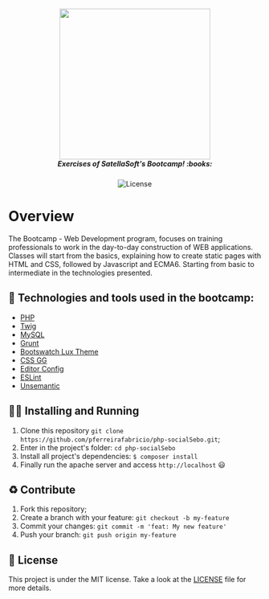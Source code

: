 <h5 align="center">
  <img src="https://satellasoft.com/img/logo/satellasoft-gradient.svg" width="300px" /><br>
  <b>Exercises of SatellaSoft's Bootcamp!</b> :books:
</h5>
<p align="center">
  <img alt="License" src="https://img.shields.io/badge/license-MIT-green">
</p>

# Overview
The Bootcamp - Web Development program, focuses on training professionals to work in the day-to-day construction of WEB applications. Classes will start from the basics, explaining how to create static pages with HTML and CSS, followed by Javascript and ECMA6. Starting from basic to intermediate in the technologies presented.

## :bricks: Technologies and tools used in the bootcamp: 
- [PHP](https://www.php.net)
- [Twig](https://twig.symfony.com)
- [MySQL](https://www.mysql.com)
- [Grunt](https://gruntjs.com)
- [Bootswatch Lux Theme](https://bootswatch.com/lux/)
- [CSS GG](https://css.gg)
- [Editor Config](https://editorconfig.org)
- [ESLint](https://eslint.org)
- [Unsemantic](https://unsemantic.com)

## :running_man: Installing and Running  
 1. Clone this repository ```git clone https://github.com/pferreirafabricio/php-socialSebo.git```;
 2. Enter in the project's folder: ```cd php-socialSebo```
 3. Install all project's dependencies: ```$ composer install```
 6. Finally run the apache server and access ```http://localhost``` 😃
 
## :recycle: Contribute
 1. Fork this repository;
 2. Create a branch with your feature: ```git checkout -b my-feature```
 3. Commit your changes: ```git commit -m 'feat: My new feature'```
 4. Push your branch: ```git push origin my-feature```
 
## :page_with_curl:	License
This project is under the MIT license. Take a look at the [LICENSE](LICENSE) file for more details.
